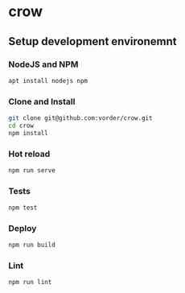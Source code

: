 # crow

## Setup development environemnt

### NodeJS and NPM 

```bash
apt install nodejs npm 
```

### Clone and Install

```bash
git clone git@github.com:vorder/crow.git
cd crow
npm install
```

### Hot reload

```bash
npm run serve
```

### Tests

```bash
npm test
```

### Deploy

```bash
npm run build
```

### Lint

```bash
npm run lint
```
